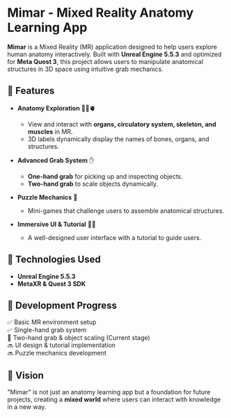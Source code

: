 # Mimar - Mixed Reality Anatomy Learning App  


**Mimar** is a Mixed Reality (MR) application designed to help users explore human anatomy interactively. Built with **Unreal Engine 5.5.3** and optimized for **Meta Quest 3**, this project allows users to manipulate anatomical structures in 3D space using intuitive grab mechanics.  

## 🚀 Features  

- **Anatomy Exploration** 🧠💀🫀  
  - View and interact with **organs, circulatory system, skeleton, and muscles** in MR.  
  - 3D labels dynamically display the names of bones, organs, and structures.  

- **Advanced Grab System** ✋  
  - **One-hand grab** for picking up and inspecting objects.  
  - **Two-hand grab** to scale objects dynamically.  

- **Puzzle Mechanics** 🧩  
  - Mini-games that challenge users to assemble anatomical structures.  

- **Immersive UI & Tutorial** 🎨📖  
  - A well-designed user interface with a tutorial to guide users.  

## 🔧 Technologies Used  

- **Unreal Engine 5.5.3**  
- **MetaXR & Quest 3 SDK**  

## 📌 Development Progress  

✅ Basic MR environment setup  
✅ Single-hand grab system  
🔄 Two-hand grab & object scaling (Current stage)  
🔜 UI design & tutorial implementation  
🔜 Puzzle mechanics development  

## 🎯 Vision  

"Mimar" is not just an anatomy learning app but a foundation for future projects, creating a **mixed world** where users can interact with knowledge in a new way.


